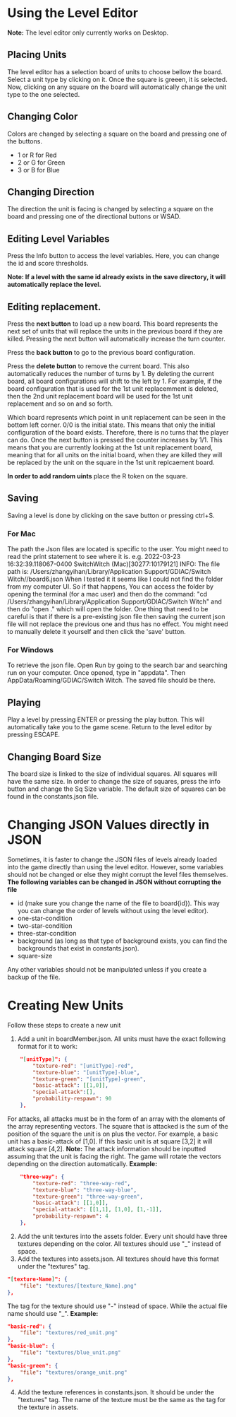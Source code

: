 # Using the Level Editor

**Note:** The level editor only currently works on Desktop. 

## Placing Units
The level editor has a selection board of units to choose bellow the board.
Select a unit type by clicking on it. Once the square is greeen, it is selected.
Now, clicking on any square on the board will automatically change the unit type to the one selected.

## Changing Color
Colors are changed by selecting a square on the board and pressing one of the buttons.
- 1 or R for Red
- 2 or G for Green
- 3 or B for Blue

## Changing Direction
The direction the unit is facing is changed by selecting a square on the board and pressing one of the directional buttons or WSAD.

## Editing Level Variables
Press the Info button to access the level variables. Here, you can change the id and score thresholds.

**Note: If a level with the same id already exists in the save directory, it will automatically replace the level.** 

## Editing replacement.
Press the **next button** to load up a new board. This board represents the next set of units that will replace the units in the previous board if they are killed. Pressing the next button will automatically increase the turn counter.

Press the **back button** to go to the previous board configuration.

Press the **delete button** to remove the current board. This also automatically reduces the number of turns by 1. By deleting the current board, all board configurations will shift to the left by 1. For example, if the board configuration that is used for the 1st unit replacemment is deleted, then the 2nd unit replacement board will be used for the 1st unit replacement and so on and so forth.

Which board represents which point in unit replacement can be seen in the bottom left corner. 0/0 is the initial state. This means that only the initial configuration of the board exists. Therefore, there is no turns that the player can do. Once the next button is pressed the counter increases by 1/1. This means that you are currently looking at the 1st unit replacement board, meaning that for all units on the initial board, when they are killed they will be replaced by the unit on the square in the 1st unit replcaement board.

**In order to add random uints** place the R token on the square.

## Saving
Saving a level is done by clicking on the save button or pressing ctrl+S.

### For Mac
The path the Json files are located is specific to the user. You might need to read the print statement to see where it is.
e.g. 2022-03-23 16:32:39.118067-0400 SwitchWitch (Mac)[30277:10179121] INFO: The file path is: /Users/zhangyihan/Library/Application Support/GDIAC/Switch Witch//board6.json
When I tested it it seems like I could not find the folder from my computer UI. So if that happens, You can access the folder by opening the terminal (for a mac user) and then do the command: "cd /Users/zhangyihan/Library/Application Support/GDIAC/Switch Witch" and then do "open ." which will open the folder. 
One thing that need to be careful is that if there is a pre-existing json file then saving the current json file will not replace the previous one and thus has no effect. You might need to manually delete it yourself and then click the 'save' button.

### For Windows
To retrieve the json file. Open Run by going to the search bar and searching run on your computer. Once opened, type in "appdata". Then AppData/Roaming/GDIAC/Switch Witch. The saved file should be there.

## Playing
Play a level by pressing ENTER or pressing the play button. This will automatically take you to the game scene. Return to the level editor by pressing ESCAPE.

## Changing Board Size
The board size is linked to the size of individual squares. All squares will have the same size. In order to change the size of squares, press the info button and change the Sq Size variable.
The default size of squares can be found in the constants.json file.

# Changing JSON Values directly in JSON
Sometimes, it is faster to change the JSON files of levels already loaded into the game directly than using the level editor. However, some variables should not be changed or else they might corrupt the level files themselves.
**The following variables can be changed in JSON without corrupting the file**
- id (make sure you change the name of the file to board{id}). This way you can change the order of levels without using the level editor).
- one-star-condition
- two-star-condition
- three-star-condition
- background (as long as that type of background exists, you can find the backgrounds that exist in constants.json).
- square-size

Any other variables should not be manipulated unless if you create a backup of the file.

# Creating New Units
Follow these steps to create a new unit
1. Add a unit in boardMember.json. All units must have the exact following format for it to work:
```json
    "[unitType]": {
        "texture-red": "[unitType]-red",
        "texture-blue": "[unitType]-blue",
        "texture-green": "[unitType]-green",
        "basic-attack": [[1,0]],
        "special-attack":[],
        "probability-respawn": 90
    },
```
For attacks, all attacks must be in the form of an array with the elements of the array representing vectors. 
The square that is attacked is the sum of the position of the square the unit is on plus the vector. 
For example, a basic unit has a basic-attack of [1,0]. If this basic unit is at square [3,2] it will attack square [4,2].
**Note:** The attack information should be inputted assuming that the unit is facing the right.
The game will rotate the vectors depending on the direction automatically.
**Example:** 
```json
    "three-way": {
        "texture-red": "three-way-red",
        "texture-blue": "three-way-blue",
        "texture-green": "three-way-green",
        "basic-attack": [[1,0]],
        "special-attack": [[1,1], [1,0], [1,-1]],
        "probability-respawn": 4
    },
```
2. Add the unit textures into the assets folder. Every unit should have three textures depending on the color. All textures should use "_" instead of space.
3. Add the textures into assets.json. All textures should have this format under the "textures" tag.
```json
"[texture-Name]": {
    "file": "textures/[texture_Name].png"
},
```
The tag for the texture should use "-" instead of space. While the actual file name should use "_".
**Example:** 
```json
"basic-red": {
    "file": "textures/red_unit.png"
},
"basic-blue": {
    "file": "textures/blue_unit.png"
},
"basic-green": {
    "file": "textures/orange_unit.png"
},
```
4. Add the texture references in constants.json. It should be under the "textures" tag. 
The name of the texture must be the same as the tag for the texture in assets.
